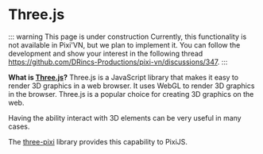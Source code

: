 # Three.js

::: warning This page is under construction
Currently, this functionality is not available in Pixi'VN, but we plan to implement it. You can follow the development and show your interest in the following thread <https://github.com/DRincs-Productions/pixi-vn/discussions/347>.
:::

**What is [Three.js](https://threejs.org/)?** Three.js is a JavaScript library that makes it easy to render 3D graphics in a web browser. It uses WebGL to render 3D graphics in the browser. Three.js is a popular choice for creating 3D graphics on the web.

Having the ability interact with 3D elements can be very useful in many cases.

The [three-pixi](https://pixijs.com/8.x/guides/advanced/mixing-three-and-pixi#example-combining-3d-and-2d-elements) library provides this capability to PixiJS.
